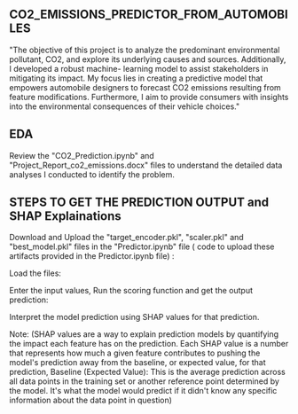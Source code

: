 ## CO2_EMISSIONS_PREDICTOR_FROM_AUTOMOBILES

"The objective of this project is to analyze the predominant environmental pollutant, CO2, and explore its underlying causes and sources. Additionally, I  developed a robust machine- learning model to assist stakeholders in mitigating its impact. My focus lies in creating a predictive model that empowers automobile designers to forecast CO2 emissions resulting from feature modifications. Furthermore, I aim to provide consumers with insights into the environmental consequences of their vehicle choices."

## EDA 
Review the "CO2_Prediction.ipynb" and "Project_Report_co2_emissions.docx" files to understand the detailed data analyses I conducted to identify the problem.

## STEPS TO GET THE PREDICTION OUTPUT and SHAP Explainations

 Download and Upload the "target_encoder.pkl", "scaler.pkl" and "best_model.pkl" files in the "Predictor.ipynb" file ( code to upload these artifacts provided in the Predictor.ipynb file) :

 Load the files:

 Enter the input values, Run the scoring function and get the output prediction:

 Interpret the model prediction using SHAP values for that prediction.


Note: (SHAP values are a way to explain prediction models by quantifying the impact each feature has on the prediction. Each SHAP value is a number that represents how much a given feature contributes to pushing the model's prediction away from the baseline, or expected value, for that prediction,
Baseline (Expected Value): This is the average prediction across all data points in the training set or another reference point determined by the model. It's what the model would predict if it didn't know any specific information about the data point in question)
